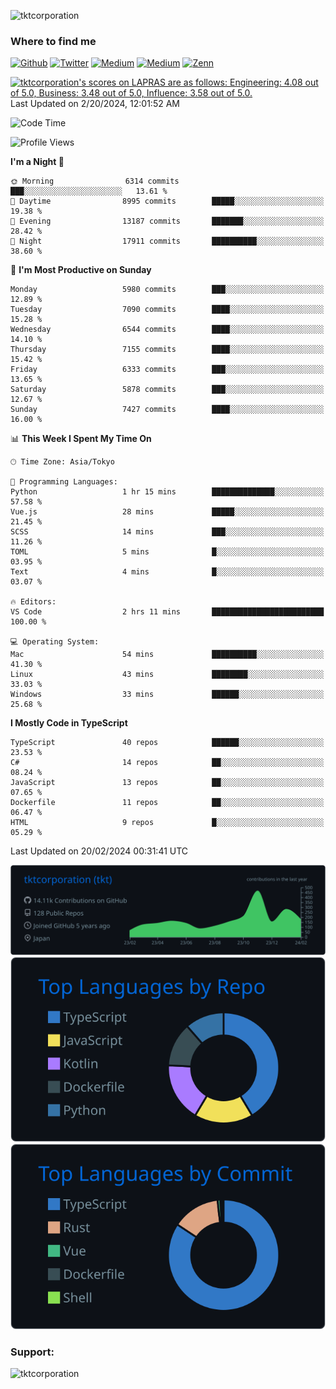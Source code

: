 <p align="left"> <img src="https://komarev.com/ghpvc/?username=tktcorporation&label=Profile%20views&color=0e75b6&style=flat" alt="tktcorporation" /> </p>

<h3>Where to find me</h3>
<p>
<a href="https://github.com/tktcorporation" target="_blank"><img alt="Github" src="https://img.shields.io/badge/GitHub-%2312100E.svg?&style=for-the-badge&logo=Github&logoColor=white" /></a>
<a href="https://twitter.com/tktcorporation" target="_blank"><img alt="Twitter" src="https://img.shields.io/badge/twitter-%231DA1F2.svg?&style=for-the-badge&logo=twitter&logoColor=white" /></a>
<a href="https://www.linkedin.com/in/tktcorporation" target="_blank"><img alt="Medium" src="https://img.shields.io/badge/linkdin-0a66c2.svg?&style=for-the-badge&logo=linkedin&logoColor=white" /></a>
<a href="https://qiita.com/tktcorporation" target="_blank"><img alt="Medium" src="https://img.shields.io/badge/qiita-55C500.svg?&style=for-the-badge&logo=qiita&logoColor=white" /></a>
<a href="https://zenn.dev/tktcorporation" target="_blank"><img alt="Zenn" src="https://img.shields.io/badge/Zenn-3EA8FF.svg?&style=for-the-badge&logo=Zenn&logoColor=white" /></a>
</p>

<!--START_SECTION:lapras-card-->
<p ><a href="https://lapras.com/public/tktcorporation" target="_blank" rel="noopener noreferrer"><img alt="tktcorporation's scores on LAPRAS are as follows: Engineering: 4.08 out of 5.0, Business: 3.48 out of 5.0, Influence: 3.58 out of 5.0." src="https://lapras-card-generator.vercel.app/api/svg?e=4.08&b=3.48&i=3.58&b1=%23232323&b2=%236d6d6d&i1=%23212121&i2=%23818181&l=en" width="300" ></a>  
Last Updated on 2/20/2024, 12:01:52 AM</p>
<!--END_SECTION:lapras-card-->
  
<!--START_SECTION:waka-->
![Code Time](http://img.shields.io/badge/Code%20Time-1%2C399%20hrs%2046%20mins-blue)

![Profile Views](http://img.shields.io/badge/Profile%20Views-3-blue)

**I'm a Night 🦉** 

```text
🌞 Morning                6314 commits        ███░░░░░░░░░░░░░░░░░░░░░░   13.61 % 
🌆 Daytime                8995 commits        █████░░░░░░░░░░░░░░░░░░░░   19.38 % 
🌃 Evening                13187 commits       ███████░░░░░░░░░░░░░░░░░░   28.42 % 
🌙 Night                  17911 commits       ██████████░░░░░░░░░░░░░░░   38.60 % 
```
📅 **I'm Most Productive on Sunday** 

```text
Monday                   5980 commits        ███░░░░░░░░░░░░░░░░░░░░░░   12.89 % 
Tuesday                  7090 commits        ████░░░░░░░░░░░░░░░░░░░░░   15.28 % 
Wednesday                6544 commits        ████░░░░░░░░░░░░░░░░░░░░░   14.10 % 
Thursday                 7155 commits        ████░░░░░░░░░░░░░░░░░░░░░   15.42 % 
Friday                   6333 commits        ███░░░░░░░░░░░░░░░░░░░░░░   13.65 % 
Saturday                 5878 commits        ███░░░░░░░░░░░░░░░░░░░░░░   12.67 % 
Sunday                   7427 commits        ████░░░░░░░░░░░░░░░░░░░░░   16.00 % 
```


📊 **This Week I Spent My Time On** 

```text
🕑︎ Time Zone: Asia/Tokyo

💬 Programming Languages: 
Python                   1 hr 15 mins        ██████████████░░░░░░░░░░░   57.58 % 
Vue.js                   28 mins             █████░░░░░░░░░░░░░░░░░░░░   21.45 % 
SCSS                     14 mins             ███░░░░░░░░░░░░░░░░░░░░░░   11.26 % 
TOML                     5 mins              █░░░░░░░░░░░░░░░░░░░░░░░░   03.95 % 
Text                     4 mins              █░░░░░░░░░░░░░░░░░░░░░░░░   03.07 % 

🔥 Editors: 
VS Code                  2 hrs 11 mins       █████████████████████████   100.00 % 

💻 Operating System: 
Mac                      54 mins             ██████████░░░░░░░░░░░░░░░   41.30 % 
Linux                    43 mins             ████████░░░░░░░░░░░░░░░░░   33.03 % 
Windows                  33 mins             ██████░░░░░░░░░░░░░░░░░░░   25.68 % 
```

**I Mostly Code in TypeScript** 

```text
TypeScript               40 repos            ██████░░░░░░░░░░░░░░░░░░░   23.53 % 
C#                       14 repos            ██░░░░░░░░░░░░░░░░░░░░░░░   08.24 % 
JavaScript               13 repos            ██░░░░░░░░░░░░░░░░░░░░░░░   07.65 % 
Dockerfile               11 repos            ██░░░░░░░░░░░░░░░░░░░░░░░   06.47 % 
HTML                     9 repos             █░░░░░░░░░░░░░░░░░░░░░░░░   05.29 % 
```




 Last Updated on 20/02/2024 00:31:41 UTC
<!--END_SECTION:waka-->

[![](https://raw.githubusercontent.com/tktcorporation/tktcorporation/master/profile-summary-card-output/github_dark/0-profile-details.svg)](https://github.com/vn7n24fzkq/github-profile-summary-cards)
[![](https://raw.githubusercontent.com/tktcorporation/tktcorporation/master/profile-summary-card-output/github_dark/1-repos-per-language.svg)](https://github.com/vn7n24fzkq/github-profile-summary-cards) [![](https://raw.githubusercontent.com/tktcorporation/tktcorporation/master/profile-summary-card-output/github_dark/2-most-commit-language.svg)](https://github.com/vn7n24fzkq/github-profile-summary-cards)

<h3 align="left">Support:</h3>
<p><a href="https://www.buymeacoffee.com/tktcorporation"> <img align="left" src="https://cdn.buymeacoffee.com/buttons/v2/default-yellow.png" height="50" width="210" alt="tktcorporation" /></a></p><br><br>
